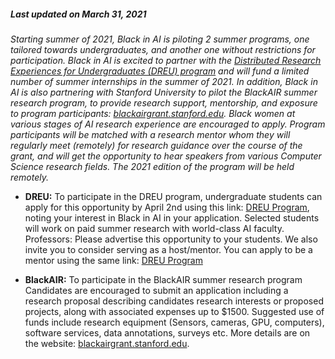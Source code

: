 ##### Last updated on March 31, 2021

*Starting summer of 2021, Black in AI is piloting 2 summer programs, one tailored towards undergraduates, and another one without restrictions for participation. Black in AI is excited to partner with the [Distributed Research Experiences for Undergraduates (DREU) program](https://cra.org/cra-wp/dreu/) and will fund a limited number of summer internships in the summer of 2021. In addition, Black in AI is also partnering with Stanford University to pilot the BlackAIR summer research program, to provide research support, mentorship, and exposure to program participants: [blackairgrant.stanford.edu](https://blackairgrant.stanford.edu). Black women at various stages of AI research experience are encouraged to apply. Program participants will be matched with a research mentor whom they will regularly meet (remotely) for research guidance over the course of the grant, and will get the opportunity to hear speakers from various Computer Science research fields. The 2021 edition of the program will be held remotely.*


- **DREU:** To participate in the DREU program, undergraduate students can apply for this opportunity by April 2nd using this link: [DREU Program](https://www.abstractscorecard.com/cfp/submit/login.asp?EventKey=CJIOVPPD), noting your interest in Black in AI in your application. Selected students will work on paid summer research with world-class AI faculty. Professors: Please advertise this opportunity to your students. We also invite you to consider serving as a host/mentor. You can apply to be a mentor using the same link: [DREU Program](https://www.abstractscorecard.com/cfp/submit/login.asp?EventKey=CJIOVPPD)

- **BlackAIR:** To participate in the BlackAIR summer research program Candidates are encouraged to submit an application including a research proposal describing candidates research interests or proposed projects, along with associated expenses up to $1500. Suggested use of funds include research equipment (Sensors, cameras, GPU, computers), software services, data annotations, surveys etc. More details are on the website: [blackairgrant.stanford.edu](https://blackairgrant.stanford.edu/). 
